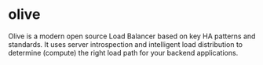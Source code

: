 # olive
Olive is a modern open source Load Balancer based on key HA patterns and standards. It uses server introspection and intelligent load distribution to determine (compute) the right load path for your backend applications.
